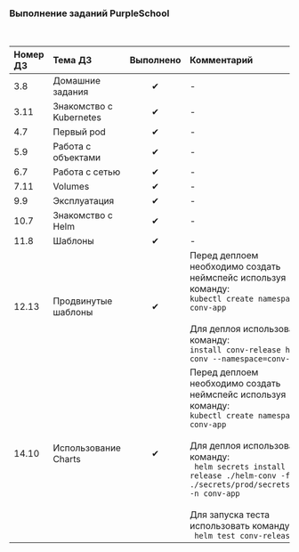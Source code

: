 ### Выполнение заданий PurpleSchool

<br>

| Номер ДЗ | Тема ДЗ | Выполнено | Комментарий |
|:---| :--- | :---: | :--- |
| 3.8 | Домашние задания | ✔ | - |
| 3.11 | Знакомство с Kubernetes | ✔ | - |
| 4.7 | Первый pod | ✔ | - |
| 5.9 | Работа с объектами | ✔ | - |
| 6.7 |  Работа с сетью| ✔ | - |
| 7.11 | Volumes | ✔ | - |
| 9.9 | Эксплуатация | ✔ | - |
| 10.7 | Знакомство с Helm | ✔ | - |
| 11.8 | Шаблоны | ✔ | - |
| 12.13 | Продвинутые шаблоны | ✔ | Перед деплоем необходимо создать неймспейс используя команду:<br>```kubectl create namespace conv-app```<br><br>Для деплоя использовать команду:<br>```install conv-release helm-conv --namespace=conv-app``` |
| 14.10 | Использование Charts | ✔ | Перед деплоем необходимо создать неймспейс используя команду:<br>```kubectl create namespace conv-app```<br><br>Для деплоя использовать команду:<br>``` helm secrets install conv-release ./helm-conv -f ./secrets/prod/secrets.yaml -n conv-app```<br><br>Для запуска теста использовать команду:<br>``` helm test conv-release``` |
